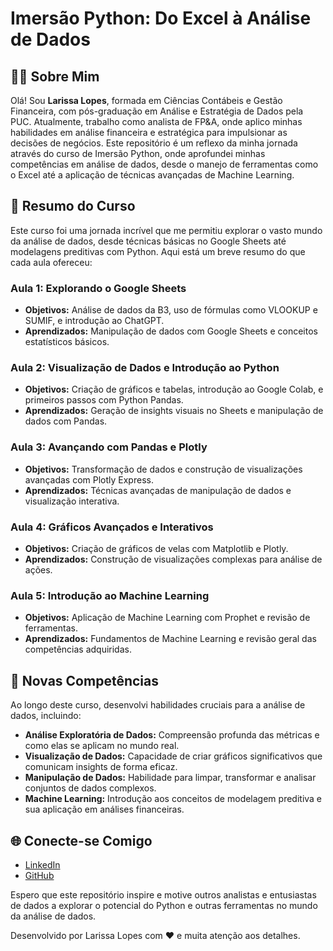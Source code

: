 # Imersão Python: Do Excel à Análise de Dados

## 👩‍💼 Sobre Mim

Olá! Sou **Larissa Lopes**, formada em Ciências Contábeis e Gestão Financeira, com pós-graduação em Análise e Estratégia de Dados pela PUC. Atualmente, trabalho como analista de FP&A, onde aplico minhas habilidades em análise financeira e estratégica para impulsionar as decisões de negócios. Este repositório é um reflexo da minha jornada através do curso de Imersão Python, onde aprofundei minhas competências em análise de dados, desde o manejo de ferramentas como o Excel até a aplicação de técnicas avançadas de Machine Learning.

## 📘 Resumo do Curso

Este curso foi uma jornada incrível que me permitiu explorar o vasto mundo da análise de dados, desde técnicas básicas no Google Sheets até modelagens preditivas com Python. Aqui está um breve resumo do que cada aula ofereceu:

### Aula 1: Explorando o Google Sheets
- **Objetivos:** Análise de dados da B3, uso de fórmulas como VLOOKUP e SUMIF, e introdução ao ChatGPT.
- **Aprendizados:** Manipulação de dados com Google Sheets e conceitos estatísticos básicos.

### Aula 2: Visualização de Dados e Introdução ao Python
- **Objetivos:** Criação de gráficos e tabelas, introdução ao Google Colab, e primeiros passos com Python Pandas.
- **Aprendizados:** Geração de insights visuais no Sheets e manipulação de dados com Pandas.

### Aula 3: Avançando com Pandas e Plotly
- **Objetivos:** Transformação de dados e construção de visualizações avançadas com Plotly Express.
- **Aprendizados:** Técnicas avançadas de manipulação de dados e visualização interativa.

### Aula 4: Gráficos Avançados e Interativos
- **Objetivos:** Criação de gráficos de velas com Matplotlib e Plotly.
- **Aprendizados:** Construção de visualizações complexas para análise de ações.

### Aula 5: Introdução ao Machine Learning
- **Objetivos:** Aplicação de Machine Learning com Prophet e revisão de ferramentas.
- **Aprendizados:** Fundamentos de Machine Learning e revisão geral das competências adquiridas.

## 🚀 Novas Competências
Ao longo deste curso, desenvolvi habilidades cruciais para a análise de dados, incluindo:
- **Análise Exploratória de Dados:** Compreensão profunda das métricas e como elas se aplicam no mundo real.
- **Visualização de Dados:** Capacidade de criar gráficos significativos que comunicam insights de forma eficaz.
- **Manipulação de Dados:** Habilidade para limpar, transformar e analisar conjuntos de dados complexos.
- **Machine Learning:** Introdução aos conceitos de modelagem preditiva e sua aplicação em análises financeiras.

## 🌐 Conecte-se Comigo
- [LinkedIn](https://www.linkedin.com/in/larissa-lopes-30a23714b/)
- [GitHub](https://github.com/Larisloppes)

Espero que este repositório inspire e motive outros analistas e entusiastas de dados a explorar o potencial do Python e outras ferramentas no mundo da análise de dados.

Desenvolvido por Larissa Lopes com ❤️ e muita atenção aos detalhes.
